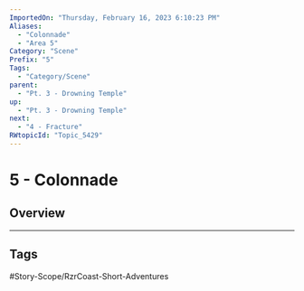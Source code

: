 ```yaml
---
ImportedOn: "Thursday, February 16, 2023 6:10:23 PM"
Aliases:
  - "Colonnade"
  - "Area 5"
Category: "Scene"
Prefix: "5"
Tags:
  - "Category/Scene"
parent:
  - "Pt. 3 - Drowning Temple"
up:
  - "Pt. 3 - Drowning Temple"
next:
  - "4 - Fracture"
RWtopicId: "Topic_5429"
---
```

# 5 - Colonnade
## Overview

---
## Tags
#Story-Scope/RzrCoast-Short-Adventures

